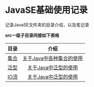# JavaSE基础使用记录

记录JavaSE文件夹的目录介绍，以及笔记录

**src一级子目录间接如下表格**

| 目录                   |                       介绍                       |
|:---------------------|:----------------------------------------------:|
| [集合](src/collection) | [关于Java中各种集合的使用](src/collection/Collection.md) |
| [泛型](src/genericity) |  [关于Java中泛型的使用](src/genericity/Genericity.md)  |
| [IO流](src/io)        |  [关于Java中泛型的使用](src/io/io.md)  |








